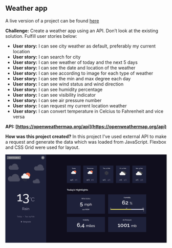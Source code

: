 ## Weather app

A live version of a project can be found [here](https://objective-davinci-e4f803.netlify.app/weatherapp/ "Weather app live demo")

**Challenge:** Create a weather app using an API. Don’t look at the existing solution. Fulfill user stories below:

- **User story:** I can see city weather as default, preferably my current location
- **User story:** I can search for city
- **User story:** I can see weather of today and the next 5 days
- **User story:** I can see the date and location of the weather
- **User story:** I can see according to image for each type of weather
- **User story:** I can see the min and max degree each day
- **User story:** I can see wind status and wind direction
- **User story:** I can see humidity percentage
- **User story:** I can see visibility indicator
- **User story:** I can see air pressure number
- **User story:** I can request my current location weather
- **User story:** I can convert temperature in Celcius to Fahrenheit and vice versa

**API: [https://openweathermap.org/api](https://openweathermap.org/api)**

**How was this project created?** In this project I've used external API to make a request and generate the data which was loaded from JavaScript. Flexbox and CSS Grid were used for layout.

![Random Quote Generator project preview](assets/project-preview.png)
